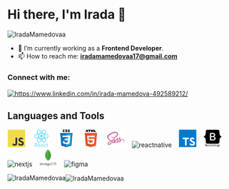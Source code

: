 # Hi there, I'm Irada 👋
<p align="left"> <img src="https://komarev.com/ghpvc/?username=IradaMamedovaa&label=Profile%20views&color=0e75b6&style=flat" alt="IradaMamedovaa" /> </p>

- 🔭 I’m currently working as a **Frontend Developer**.
- 📫 How to reach me: **iradamamedovaa17@gmail.com**

<h3 align="left">Connect with me:</h3>
<p align="left">
<a href="https://linkedin.com/in/irada-mamedova-492589212/" target="blank"><img align="center" src="https://raw.githubusercontent.com/rahuldkjain/github-profile-readme-generator/master/src/images/icons/Social/linked-in-alt.svg" alt="https://www.linkedin.com/in/irada-mamedova-492589212/" height="30" width="40" /></a>
</p>


## Languages and Tools

<p>
<img src="https://raw.githubusercontent.com/devicons/devicon/master/icons/javascript/javascript-original.svg" alt="javascript" width="40" height="40"/> &nbsp&nbsp
<img src="https://raw.githubusercontent.com/devicons/devicon/master/icons/react/react-original-wordmark.svg" alt="react" width="40" height="40"/> &nbsp&nbsp
<img src="https://raw.githubusercontent.com/devicons/devicon/master/icons/css3/css3-original-wordmark.svg" alt="css3" width="40" height="40"/> &nbsp&nbsp
<img src="https://raw.githubusercontent.com/devicons/devicon/master/icons/html5/html5-original-wordmark.svg" alt="html5" width="40" height="40"/> &nbsp&nbsp
<img src="https://raw.githubusercontent.com/devicons/devicon/master/icons/sass/sass-original.svg" alt="sass" width="40" height="40"/> &nbsp&nbsp
<img src="https://reactnative.dev/img/header_logo.svg" alt="reactnative" width="40" height="40"/> &nbsp&nbsp
<img src="https://raw.githubusercontent.com/devicons/devicon/master/icons/typescript/typescript-original.svg" alt="typescript" width="40" height="40"/> &nbsp&nbsp
<img src="https://raw.githubusercontent.com/devicons/devicon/master/icons/bootstrap/bootstrap-plain-wordmark.svg" alt="bootstrap" width="40" height="40"/> &nbsp&nbsp
<img src="https://cdn.worldvectorlogo.com/logos/nextjs-2.svg" alt="nextjs" width="40" height="40"/> &nbsp&nbsp
<img src="https://raw.githubusercontent.com/devicons/devicon/master/icons/mongodb/mongodb-original-wordmark.svg" alt="mongodb" width="40" height="40"/> &nbsp&nbsp
<img src="https://www.vectorlogo.zone/logos/figma/figma-icon.svg" alt="figma" width="40" height="40"/> &nbsp&nbsp
</p>

<p><img align="left" src="https://github-readme-stats.vercel.app/api/top-langs?username=IradaMamedovaa&show_icons=true&locale=en&layout=compact" alt="IradaMamedovaa" /></p>
<p><img align="center" src="https://github-readme-stats.vercel.app/api?username=IradaMamedovaa&show_icons=true&locale=en" alt="IradaMamedovaa" /></p>
